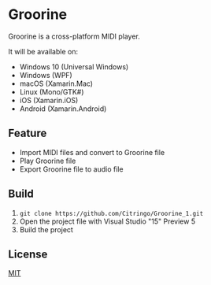 # Groorine

Groorine is a cross-platform MIDI player.

It will be available on: 
- Windows 10 (Universal Windows)
- Windows (WPF)
- macOS (Xamarin.Mac)
- Linux (Mono/GTK#)
- iOS (Xamarin.iOS)
- Android (Xamarin.Android)

## Feature
- Import MIDI files and convert to Groorine file
- Play Groorine file
- Export Groorine file to audio file

## Build
1. `git clone https://github.com/Citringo/Groorine_1.git`
1. Open the project file with Visual Studio "15" Preview 5
1. Build the project

## License
[MIT](LICENSE)

